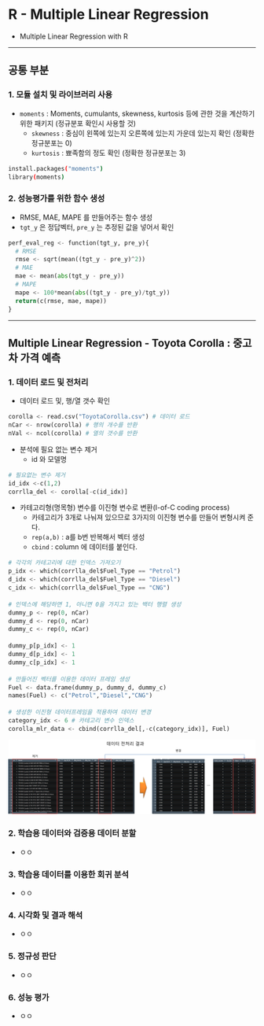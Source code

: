 # R - Multiple Linear Regression
  - Multiple Linear Regression with R

---

## 공통 부분
  ### 1. 모듈 설치 및 라이브러리 사용
  - `moments` : Moments, cumulants, skewness, kurtosis 등에 관한 것을 계산하기 위한 패키지 (정규분포 확인시 사용할 것)
    - `skewness` : 중심이 왼쪽에 있는지 오른쪽에 있는지 가운데 있는지 확인 (정확한 정규분포는 0)
    - `kurtosis` : 뾰족함의 정도 확인 (정확한 정규분포는 3)

  ```bash
  install.packages("moments")
  library(moments)
  ```

  ### 2. 성능평가를 위한 함수 생성
  - RMSE, MAE, MAPE 를 만들어주는 함수 생성
  - `tgt_y` 은 정답벡터, `pre_y` 는 추정된 값을 넣어서 확인

  ```python
  perf_eval_reg <- function(tgt_y, pre_y){
    # RMSE
    rmse <- sqrt(mean((tgt_y - pre_y)^2))
    # MAE
    mae <- mean(abs(tgt_y - pre_y))
    # MAPE
    mape <- 100*mean(abs((tgt_y - pre_y)/tgt_y))
    return(c(rmse, mae, mape))
  }
  ```

---

## Multiple Linear Regression - Toyota Corolla : 중고차 가격 예측
  ### 1. 데이터 로드 및 전처리
  - 데이터 로드 및, 행/열 갯수 확인

  ```python
  corolla <- read.csv("ToyotaCorolla.csv") # 데이터 로드
  nCar <- nrow(corolla) # 행의 개수를 반환
  nVal <- ncol(corolla) # 열의 갯수를 반환
  ```

  - 분석에 필요 없는 변수 제거
    - id 와 모델명

  ```python
  # 필요없는 변수 제거
  id_idx <-c(1,2)
  corrlla_del <- corolla[-c(id_idx)]
  ```

  - 카테고리형(명목형) 변수를 이진형 변수로 변환(I-of-C coding process)
    - 카테고리가 3개로 나눠져 있으므로 3가지의 이진형 변수를 만들어 변형시켜 준다.
    - `rep(a,b)` : a를 b번 반복해서 벡터 생성
    - `cbind` : column 에 데이터를 붙인다.

  ```python
  # 각각의 카테고리에 대한 인덱스 가져오기
  p_idx <- which(corrlla_del$Fuel_Type == "Petrol")
  d_idx <- which(corrlla_del$Fuel_Type == "Diesel")
  c_idx <- which(corrlla_del$Fuel_Type == "CNG")

  # 인덱스에 해당하면 1, 아니면 0을 가지고 있는 백터 행렬 생성
  dummy_p <- rep(0, nCar)
  dummy_d <- rep(0, nCar)
  dummy_c <- rep(0, nCar)

  dummy_p[p_idx] <- 1
  dummy_d[p_idx] <- 1
  dummy_c[p_idx] <- 1

  # 만들어진 벡터를 이용한 데이터 프레임 생성
  Fuel <- data.frame(dummy_p, dummy_d, dummy_c)
  names(Fuel) <- c("Petrol","Diesel","CNG")

  # 생성한 이진형 데이터프레임을 적용하여 데이터 변경
  category_idx <- 6 # 카테고리 변수 인덱스
  corolla_mlr_data <- cbind(corrlla_del[,-c(category_idx)], Fuel)
  ```

  ![](https://github.com/Lee-KyungSeok/MultivariateDataAnalysis-Study/blob/master/MultipleLinearRegression_R/picture/dataprocess.png)

  ### 2. 학습용 데이터와 검증용 데이터 분할
  - ㅇㅇ

  ### 3. 학습용 데이터를 이용한 회귀 분석
  - ㅇㅇ

  ### 4. 시각화 및 결과 해석
  - ㅇㅇ

  ### 5. 정규성 판단
  - ㅇㅇ

  ### 6. 성능 평가
  - ㅇㅇ
